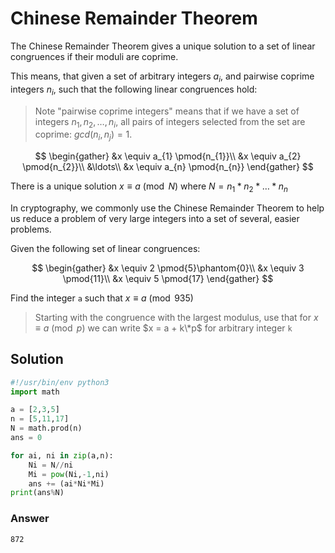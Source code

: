 # Chinese Remainder Theorem

The Chinese Remainder Theorem gives a unique solution to a set of linear congruences if their moduli are coprime.

This means, that given a set of arbitrary integers $a_{i}$, and pairwise coprime integers $n_{i}$, such that the following linear congruences hold:

> Note "pairwise coprime integers" means that if we have a set of integers ${n_{1}, n_{2}, \ldots, n_{i}}$, all pairs of integers selected from the set are coprime: $gcd(n_{i}, n_{j}) = 1$.

$$
\begin{gather}
  &x \equiv a_{1} \pmod{n_{1}}\\
  &x \equiv a_{2} \pmod{n_{2}}\\
  &\ldots\\
  &x \equiv a_{n} \pmod{n_{n}}
\end{gather}
$$

There is a unique solution $x \equiv a \pmod{N}$ where $N = n_{1} * n_{2} * \ldots * n_{n}$

In cryptography, we commonly use the Chinese Remainder Theorem to help us reduce a problem of very large integers into a set of several, easier problems.

Given the following set of linear congruences:

$$
\begin{gather}
  &x \equiv 2 \pmod{5}\phantom{0}\\
  &x \equiv 3 \pmod{11}\\
  &x \equiv 5 \pmod{17}
\end{gather}
$$

Find the integer `a` such that $x \equiv a \pmod{935}$

> Starting with the congruence with the largest modulus, use that for $x \equiv a \pmod{p}$ we can write $x = a + k\*p$ for arbitrary integer `k`

## Solution

```py
#!/usr/bin/env python3
import math

a = [2,3,5]
n = [5,11,17]
N = math.prod(n)
ans = 0

for ai, ni in zip(a,n):
    Ni = N//ni
    Mi = pow(Ni,-1,ni)
    ans += (ai*Ni*Mi)
print(ans%N)
```

### Answer

`872`
